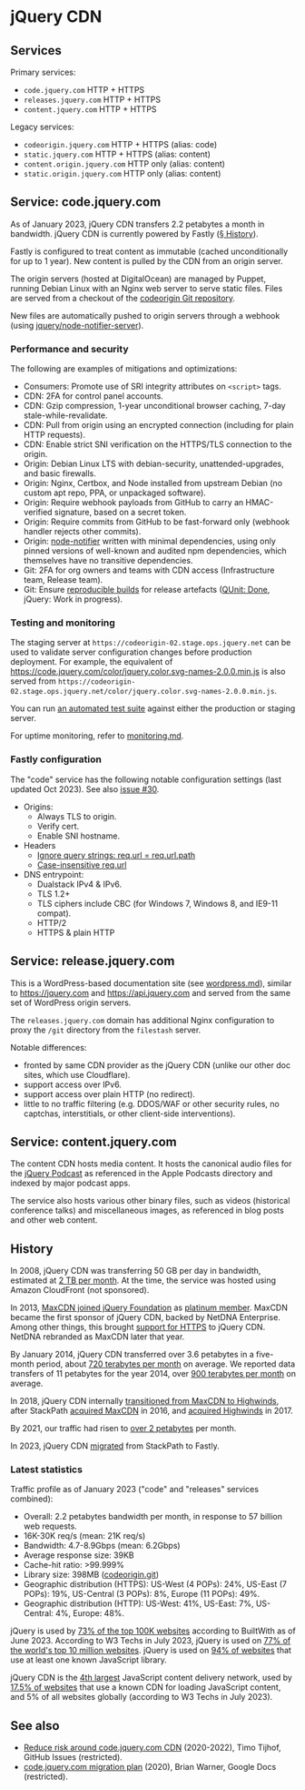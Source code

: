 # jQuery CDN

## Services

Primary services:
* `code.jquery.com` HTTP + HTTPS
* `releases.jquery.com` HTTP + HTTPS
* `content.jquery.com` HTTP + HTTPS

Legacy services:
* `codeorigin.jquery.com` HTTP + HTTPS (alias: code)
* `static.jquery.com` HTTP + HTTPS (alias: content)
* `content.origin.jquery.com` HTTP only (alias: content)
* `static.origin.jquery.com` HTTP only (alias: content)

## Service: code.jquery.com

As of January 2023, jQuery CDN transfers 2.2 petabytes a month in bandwidth. jQuery CDN is currently powered by Fastly ([§ History](#history)).

Fastly is configured to treat content as immutable (cached unconditionally for up to 1 year). New content is pulled by the CDN from an origin server.

The origin servers (hosted at DigitalOcean) are managed by Puppet, running Debian Linux with an Nginx web server to serve static files. Files are served from a checkout of the [codeorigin Git repository](https://github.com/jquery/codeorigin.jquery.com).

New files are automatically pushed to origin servers through a webhook (using [jquery/node-notifier-server](https://github.com/jquery/node-notifier-server)).

### Performance and security

The following are examples of mitigations and optimizations:

* Consumers: Promote use of SRI integrity attributes on `<script>` tags.
* CDN: 2FA for control panel accounts.
* CDN: Gzip compression, 1-year unconditional browser caching, 7-day stale-while-revalidate.
* CDN: Pull from origin using an encrypted connection (including for plain HTTP requests).
* CDN: Enable strict SNI verification on the HTTPS/TLS connection to the origin.
* Origin: Debian Linux LTS with debian-security, unattended-upgrades, and basic firewalls.
* Origin: Nginx, Certbox, and Node installed from upstream Debian (no custom apt repo, PPA, or unpackaged software).
* Origin: Require webhook payloads from GitHub to carry an HMAC-verified signature, based on a secret token.
* Origin: Require commits from GitHub to be fast-forward only (webhook handler rejects other commits).
* Origin: [node-notifier](https://github.com/jquery/node-notifier-server) written with minimal dependencies, using only pinned versions of well-known and audited npm dependencies, which themselves have no transitive dependencies.
* Git: 2FA for org owners and teams with CDN access (Infrastructure team, Release team).
* Git: Ensure [reproducible builds](https://reproducible-builds.org/) for release artefacts ([QUnit: Done](https://github.com/qunitjs/qunit/actions/workflows/reproducible.yaml), jQuery: Work in progress).

### Testing and monitoring

The staging server at `https://codeorigin-02.stage.ops.jquery.net` can be used to validate server configuration changes before production deployment. For example, the equivalent of <https://code.jquery.com/color/jquery.color.svg-names-2.0.0.min.js> is also served from `https://codeorigin-02.stage.ops.jquery.net/color/jquery.color.svg-names-2.0.0.min.js`.

You can run [an automated test suite](https://github.com/jquery/codeorigin.jquery.com/tree/main/test) against either the production or staging server.

For uptime monitoring, refer to [monitoring.md](./monitoring.md).

### Fastly configuration

The "code" service has the following notable configuration settings (last updated Oct 2023). See also [issue #30](https://github.com/jquery/infrastructure-puppet/issues/30).

* Origins:
  * Always TLS to origin.
  * Verify cert.
  * Enable SNI hostname.
* Headers
  * [Ignore query strings: req.url = req.url.path](https://docs.fastly.com/en/guides/making-query-strings-agnostic)
  * [Case-insensitive req.url](https://developer.fastly.com/reference/vcl/functions/strings/std-tolower/)
* DNS entrypoint:
  * Dualstack IPv4 & IPv6.
  * TLS 1.2+
  * TLS ciphers include CBC (for Windows 7, Windows 8, and IE9-11 compat).
  * HTTP/2
  * HTTPS & plain HTTP

## Service: release.jquery.com

This is a WordPress-based documentation site (see [wordpress.md](./wordpress.md)), similar to https://jquery.com and https://api.jquery.com and served from the same set of WordPress origin servers.

The `releases.jquery.com` domain has additional Nginx configuration to proxy the `/git` directory from the `filestash` server.

Notable differences:

* fronted by same CDN provider as the jQuery CDN (unlike our other doc sites, which use Cloudflare).
* support access over IPv6.
* support access over plain HTTP (no redirect).
* little to no traffic filtering (e.g. DDOS/WAF or other security rules, no captchas, interstitials, or other client-side interventions).

## Service: content.jquery.com

The content CDN hosts media content. It hosts the canonical audio files for the [jQuery Podcast](https://podcast.jquery.com/) as referenced in the Apple Podcasts directory and indexed by major podcast apps.

The service also hosts various other binary files, such as videos (historical conference talks) and miscellaneous images, as referenced in blog posts and other web content.

## History

In 2008, jQuery CDN was transferring 50 GB per day in bandwidth, estimated at [2 TB per month](https://blog.jquery.com/2008/11/19/cloudfront-cdn-for-jquery/). At the time, the service was hosted using Amazon CloudFront (not sponsored).

In 2013, [MaxCDN joined jQuery Foundation](https://blog.jquery.com/2014/01/14/jquerys-content-delivery-network-you-got-served/) as [platinum member](https://web.archive.org/web/20150212105155/jquery.org/members/). MaxCDN became the first sponsor of jQuery CDN, backed by NetDNA Enterprise. Among other things, this brought [support for HTTPS](https://blog.jquery.com/2014/01/13/the-state-of-jquery-2014/) to jQuery CDN. NetDNA rebranded as MaxCDN later that year.

By January 2014, jQuery CDN transferred over 3.6 petabytes in a five-month period, about [720 terabytes per month](https://blog.jquery.com/2014/01/14/jquerys-content-delivery-network-you-got-served/) on average. We reported data transfers of 11 petabytes for the year 2014, over [900 terabytes per month](https://blog.jquery.com/2015/02/11/jquery-foundation-2014-annual-report/) on average.

In 2018, jQuery CDN internally [transitioned from MaxCDN to Highwinds](https://www.stackpath.com/blog/maxcdn-and-securecdn-are-retiring-heres-what-it-means-for-you/), after StackPath [acquired MaxCDN](https://web.archive.org/web/20180309211017/https://www.maxcdn.com/blog/maxcdn-joins-stackpath/) in 2016, and [acquired Highwinds](https://www.stackpath.com/blog/highwinds-joins-stackpath/) in 2017.

By 2021, our traffic had risen to [over 2 petabytes](https://blog.jquery.com/2021/06/17/jquery-project-updates-addressing-temporary-cdn-issues/) per month.

In 2023, jQuery CDN [migrated](https://github.com/jquery/infrastructure-puppet/issues/30) from StackPath to Fastly.

### Latest statistics

Traffic profile as of January 2023 ("code" and "releases" services combined):

* Overall: 2.2 petabytes bandwidth per month, in response to 57 billion web requests.
* 16K-30K req/s (mean: 21K req/s)
* Bandwidth: 4.7-8.9Gbps (mean: 6.2Gbps)
* Average response size: 39KB
* Cache-hit ratio: >99.999%
* Library size: 398MB ([codeorigin.git](https://github.com/jquery/codeorigin.jquery.com))
* Geographic distribution (HTTPS): US-West (4 POPs): 24%, US-East (7 POPs): 19%, US-Central (3 POPs): 8%, Europe (11 POPs): 49%.
* Geographic distribution (HTTP): US-West: 41%, US-East: 7%, US-Central: 4%, Europe: 48%.

jQuery is used by [73% of the top 100K websites](https://trends.builtwith.com/javascript/jQuery) according to BuiltWith as of June 2023. According to W3 Techs in July 2023, jQuery is used on [77% of the world's top 10 million websites](https://w3techs.com/technologies/details/js-jquery). jQuery is used on [94% of websites](https://w3techs.com/technologies/details/js-jquery) that use at least one known JavaScript library.

jQuery CDN is the [4th largest](https://w3techs.com/technologies/overview/content_delivery) JavaScript content delivery network, used by [17.5% of websites](https://w3techs.com/technologies/details/cd-jquerycdn) that use a known CDN for loading JavaScript content, and 5% of all websites globally (according to W3 Techs in July 2023).

## See also

* [Reduce risk around code.jquery.com CDN](https://github.com/jquery/infrastructure/issues/474) (2020-2022), Timo Tijhof, GitHub Issues (restricted).
* [code.jquery.com migration plan](https://docs.google.com/document/d/1olYuJFuBy4gkBE0TY6dxdYCsL5b1p2jBIbksE9TzWqg/edit) (2020), Brian Warner, Google Docs (restricted).

